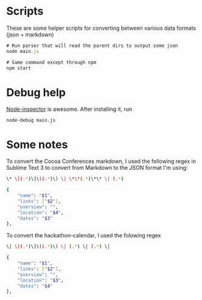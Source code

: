# Scripts

These are some helper scripts for converting between various data formats (json + markdown)

```javascript
# Run parser that will read the parent dirs to output some json
node main.js

# Same command except through npm
npm start
```

# Debug help

[Node-inspector](https://github.com/node-inspector/node-inspector) is awesome. After installing it, run

```
node-debug main.js
```

# Some notes

To convert the Cocoa Conferences markdown, I used the following regex in Sublime Text 3 to convert from Markdown to
the JSON format I'm using:


```sh
\* \[(.*)\]\((.*)\) \| \*\*(.*)\*\* \| (.*)

{
	"name": "$1",
	"links": ["$2"],
	"overview": "",
	"location": "$4",
	"dates": "$3"
},
```


To convert the hackathon-calendar, I used the folowing regex

```sh
\| \[(.*)\]\((.*)\) \| (.*) \| (.*) \|

{
	"name": "$1",
	"links": ["$2"],
	"overview": "",
	"location": "$3",
	"dates": "$4"
},
```